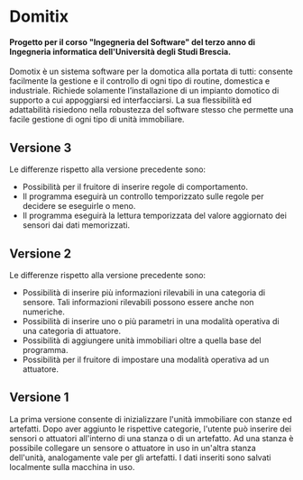 Domitix
=======
#### Progetto per il corso "Ingegneria del Software" del terzo anno di Ingegneria informatica dell'Università degli Studi Brescia.

Domotix è un sistema software per la domotica alla portata di tutti: consente facilmente la gestione e il controllo di ogni tipo di routine, domestica e industriale.
Richiede solamente l’installazione di un impianto domotico di supporto a cui appoggiarsi ed interfacciarsi.
La sua flessibilità ed adattabilità risiedono nella robustezza del software stesso che permette una facile gestione di ogni tipo di unità immobiliare.

## Versione 3
Le differenze rispetto alla versione precedente sono:
* Possibilità per il fruitore di inserire regole di comportamento.
* Il programma eseguirà un controllo temporizzato sulle regole per decidere se eseguirle o meno.
* Il programma eseguirà la lettura temporizzata del valore aggiornato dei sensori dai dati memorizzati.

## Versione 2
Le differenze rispetto alla versione precedente sono:
* Possibilità di inserire più informazioni rilevabili in una categoria di sensore. Tali informazioni rilevabili possono essere anche non numeriche. 
* Possibilità di inserire uno o più parametri in una modalità operativa di una categoria di attuatore.
* Possibilità di aggiungere unità immobiliari oltre a quella base del programma.
* Possibilità per il fruitore di impostare una modalità operativa ad un attuatore.

## Versione 1
La prima versione consente di inizializzare l'unità immobiliare con stanze ed artefatti.
Dopo aver aggiunto le rispettive categorie, l'utente può inserire dei sensori o attuatori all'interno di una stanza o di un artefatto. Ad una stanza è possibile collegare un sensore o attuatore in uso in un'altra stanza dell'unità, analogamente vale per gli artefatti.
I dati inseriti sono salvati localmente sulla macchina in uso.
